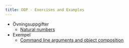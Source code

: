 ```yaml
---
title: OOP - Exercises and Examples
---
```


- Övningsuppgifter
    - [Natural numbers](exercises/nat.html)
- Exempel
    - [Command line arguments and object composition](examples/command-line-args-and-object-composition.html)
